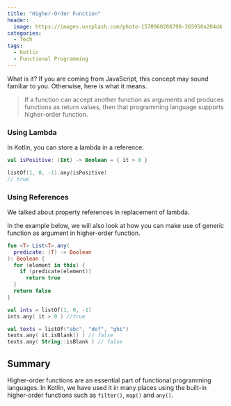 ```yaml
---
title: "Higher-Order Function"
header:
  image: https://images.unsplash.com/photo-1570960288798-365950a204d4
categories:
  - Tech
tags:
  - Kotlin
  - Functional Programming
---
```


What is it? If you are coming from JavaScript, this concept may sound familiar to you. Otherwise, here is what it means.

> If a function can accept another function as arguments and produces functions as return values, then that programming language supports higher-order function.

### Using Lambda

In Kotlin, you can store a lambda in a reference.

```kotlin
val isPositive: (Int) -> Boolean = { it > 0 }

listOf(1, 0, -1).any(isPositive)
// true
```

### Using References

We talked about property references in replacement of lambda.

In the example below, we will also look at how you can make use of generic function as argument in higher-order function.

```kotlin
fun <T> List<T>.any(
  predicate: (T) -> Boolean
): Boolean {
  for (element in this) {
    if (predicate(element))
      return true
  }
  return false
}

val ints = listOf(1, 0, -1)
ints.any( it > 0 ) //true

val texts = listOf("abc", "def", "ghi")
texts.any( it.isBlank() ) // false
texts.any( String::isBlank ) // false
```

## Summary

Higher-order functions are an essential part of functional programming languages. In Kotlin, we have used it in many places using the built-in higher-order functions such as `filter()`, `map()` and `any()`.
